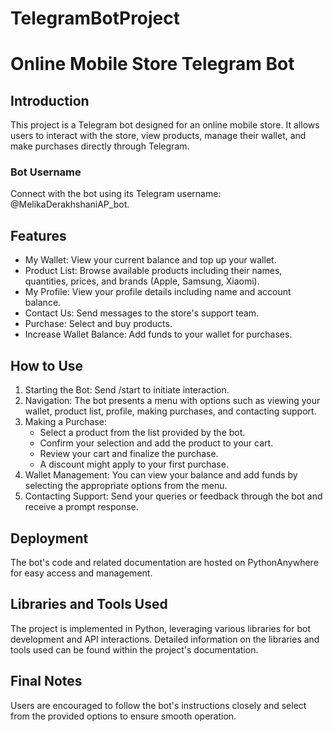 # TelegramBotProject

# Online Mobile Store Telegram Bot

## Introduction
This project is a Telegram bot designed for an online mobile store. It allows users to interact with the store, view products, manage their wallet, and make purchases directly through Telegram.

### Bot Username
Connect with the bot using its Telegram username: @MelikaDerakhshaniAP_bot.

## Features

- My Wallet: View your current balance and top up your wallet.
- Product List: Browse available products including their names, quantities, prices, and brands (Apple, Samsung, Xiaomi).
- My Profile: View your profile details including name and account balance.
- Contact Us: Send messages to the store's support team.
- Purchase: Select and buy products.
- Increase Wallet Balance: Add funds to your wallet for purchases.

## How to Use

1. Starting the Bot: Send /start to initiate interaction.
2. Navigation: The bot presents a menu with options such as viewing your wallet, product list, profile, making purchases, and contacting support.
3. Making a Purchase:
   - Select a product from the list provided by the bot.
   - Confirm your selection and add the product to your cart.
   - Review your cart and finalize the purchase.
   - A discount might apply to your first purchase.
4. Wallet Management: You can view your balance and add funds by selecting the appropriate options from the menu.
5. Contacting Support: Send your queries or feedback through the bot and receive a prompt response.

## Deployment
The bot's code and related documentation are hosted on PythonAnywhere for easy access and management.

## Libraries and Tools Used
The project is implemented in Python, leveraging various libraries for bot development and API interactions. Detailed information on the libraries and tools used can be found within the project's documentation.

## Final Notes
Users are encouraged to follow the bot's instructions closely and select from the provided options to ensure smooth operation.




